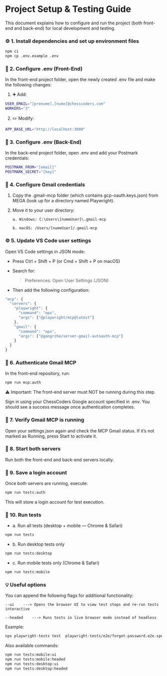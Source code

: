 # Project Setup & Testing Guide

This document explains how to configure and run the project (both front-end and back-end) for local development and testing.

### ⚙️ 1. Install dependencies and set up environment files

```sh
npm ci
npm cp .env.example .env
```

### 🧾 2. Configure .env (Front-End)

In the front-end project folder, open the newly created .env file and make the following changes:

1. ➕ Add:

```sh
USER_EMAIL="[prenume].[nume]@chesscoders.com"
WORKERS="3"
```

2. ✏️ Modify:

```sh
APP_BASE_URL="http://localhost:3000"
```

### 🔑 3. Configure .env (Back-End)

In the back-end project folder, open .env and add your Postmark credentials:

```sh
POSTMARK_FROM="[email]"
POSTMARK_SECRET="[key]"
```

### 📁 4. Configure Gmail credentials

1.  Copy the .gmail-mcp folder (which contains gcp-oauth.keys.json) from MEGA (look up for a directory named Playwright).

2.  Move it to your user directory:

        a. Windows: C:\Users\[numeUser]\.gmail-mcp

        b. macOS: /Users/[numeUser]/.gmail-mcp

### ⚙️ 5. Update VS Code user settings

Open VS Code settings in JSON mode:

- Press Ctrl + Shift + P (or Cmd + Shift + P on macOS)

- Search for:

  > Preferences: Open User Settings (JSON)

- Then add the following configuration:

```js
"mcp": {
  "servers": {
    "playwright": {
      "command": "npx",
      "args": ["@playwright/mcp@latest"]
    },
    "gmail": {
      "command": "npx",
      "args": ["@gongrzhe/server-gmail-autoauth-mcp"]
    }
  }
}
```

### 🔐 6. Authenticate Gmail MCP

In the front-end repository, run:

```sh
npm run mcp:auth
```

⚠️ Important: The front-end server must NOT be running during this step.

Sign in using your ChessCoders Google account specified in .env.
You should see a success message once authentication completes.

### 🧠 7. Verify Gmail MCP is running

Open your settings.json again and check the MCP Gmail status.
If it’s not marked as Running, press Start to activate it.

### 🚀 8. Start both servers

Run both the front-end and back-end servers locally.

### 🔑 9. Save a login account

Once both servers are running, execute:

```sh
npm run tests:auth
```

This will store a login account for test execution.

### 🧪 10. Run tests

- a. Run all tests (desktop + mobile — Chrome & Safari)

```sh
npm run tests
```

- b. Run desktop tests only

```sh
npm run tests:desktop
```

- c. Run mobile tests only (Chrome & Safari)

```sh
npm run tests:mobile
```

### 💡 Useful options

You can append the following flags for additional functionality:

    --ui	---> Opens the browser UI to view test steps and re-run tests interactive

    --headed	---> Runs tests in live browser mode instead of headless

Example:

```sh
npx playwright-tests test  playwright-tests/e2e/forgot-password.e2e.spec.ts --headed
```

Also available commands:

```sh
npm run tests:mobile:ui
npm run tests:mobile:headed
npm run tests:desktop:ui
npm run tests:desktop:headed
```
